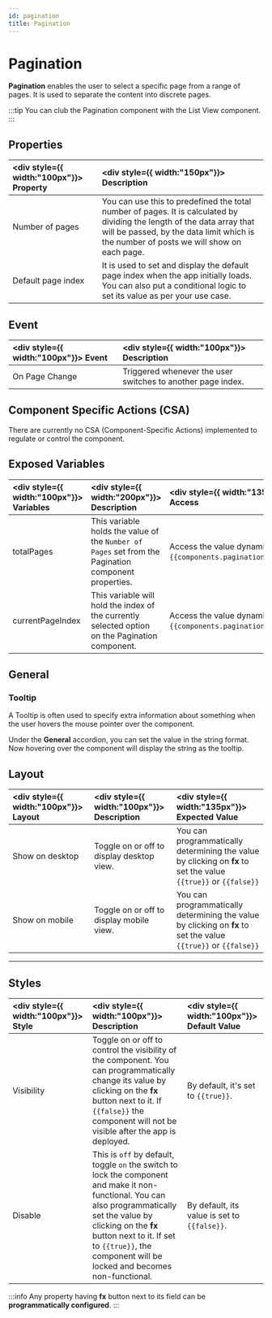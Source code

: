 ```yaml
---
id: pagination
title: Pagination
---
```

# Pagination

**Pagination** enables the user to select a specific page from a range of pages. It is used to separate the content into discrete pages.

:::tip
You can club the Pagination component with the List View component.
:::

<div style={{paddingTop:'24px'}}>

## Properties

| <div style={{ width:"100px"}}> Property </div> | <div style={{ width:"150px"}}> Description </div> | 
|:------------ |:-------------|
| Number of pages | You can use this to predefined the total number of pages. It is calculated by dividing the length of the data array that will be passed, by the data limit which is the number of posts we will show on each page. |
| Default page index | It is used to set and display the default page index when the app initially loads. You can also put a conditional logic to set its value as per your use case. |

</div>

<div style={{paddingTop:'24px'}}>

## Event 

| <div style={{ width:"100px"}}> Event </div> | <div style={{ width:"100px"}}> Description </div> |
|:------------------|:---------------------|
| On Page Change | Triggered whenever the user switches to another page index. |

</div>

<div style={{paddingTop:'24px'}}>

## Component Specific Actions (CSA)

There are currently no CSA (Component-Specific Actions) implemented to regulate or control the component.

</div>

<div style={{paddingTop:'24px'}}>

## Exposed Variables

| <div style={{ width:"100px"}}> Variables </div> | <div style={{ width:"200px"}}> Description </div> | <div style={{ width:"135px"}}> How To Access </div>|
|:----------- |:----------- |:--------- |
| totalPages | This variable holds the value of the `Number of Pages` set from the Pagination component properties. | Access the value dynamically using JS: `{{components.pagination1.totalPages}}`. |
| currentPageIndex | This variable will hold the index of the currently selected option on the Pagination component. | Access the value dynamically using JS: `{{components.pagination1.currentPageIndex}}`. |

</div>

<div style={{paddingTop:'24px'}}>

## General
### Tooltip

A Tooltip is often used to specify extra information about something when the user hovers the mouse pointer over the component.

Under the <b>General</b> accordion, you can set the value in the string format. Now hovering over the component will display the string as the tooltip.

</div>

<div style={{paddingTop:'24px'}}>

## Layout

| <div style={{ width:"100px"}}> Layout </div> | <div style={{ width:"100px"}}> Description </div> | <div style={{ width:"135px"}}> Expected Value </div> |
|:--------------- |:----------------------------------------- | :------------------------------------------------------------------------------------------------------------- |
| Show on desktop | Toggle on or off to display desktop view. | You can programmatically determining the value by clicking on **fx** to set the value `{{true}}` or `{{false}}` |
| Show on mobile  | Toggle on or off to display mobile view.  | You can programmatically determining the value by clicking on **fx** to set the value `{{true}}` or `{{false}}` |

</div>

<div style={{paddingTop:'24px'}}>

---

## Styles

| <div style={{ width:"100px"}}> Style </div> | <div style={{ width:"100px"}}>  Description </div> | <div style={{ width:"100px"}}> Default Value </div> |
|:------------ |:-------------|:--------- |
| Visibility | Toggle on or off to control the visibility of the component. You can programmatically change its value by clicking on the **fx** button next to it. If `{{false}}` the component will not be visible after the app is deployed. | By default, it's set to `{{true}}`. |
| Disable | This is `off` by default, toggle `on` the switch to lock the component and make it non-functional. You can also programmatically set the value by clicking on the **fx** button next to it. If set to `{{true}}`, the component will be locked and becomes non-functional. | By default, its value is set to `{{false}}`. |

:::info
Any property having **fx** button next to its field can be **programmatically configured**.
:::

</div>